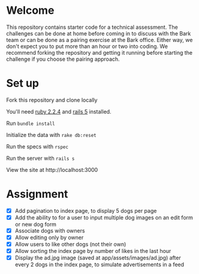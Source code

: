 # Welcome

This repository contains starter code for a technical assessment. The challenges can be done at home before coming in to discuss with the Bark team or can be done as a pairing exercise at the Bark office. Either way, we don't expect you to put more than an hour or two into coding. We recommend forking the repository and getting it running before starting the challenge if you choose the pairing approach.

# Set up

Fork this repository and clone locally

You'll need [ruby 2.2.4](https://rvm.io/rvm/install) and [rails 5](http://guides.rubyonrails.org/getting_started.html#installing-rails) installed.

Run `bundle install`

Initialize the data with `rake db:reset`

Run the specs with `rspec`

Run the server with `rails s`

View the site at http://localhost:3000

# Assignment

- [x] Add pagination to index page, to display 5 dogs per page
- [x] Add the ability to for a user to input multiple dog images on an edit form or new dog form
- [x] Associate dogs with owners
- [x] Allow editing only by owner
- [x] Allow users to like other dogs (not their own)
- [x] Allow sorting the index page by number of likes in the last hour
- [x] Display the ad.jpg image (saved at app/assets/images/ad.jpg) after every 2 dogs in the index page, to simulate advertisements in a feed
